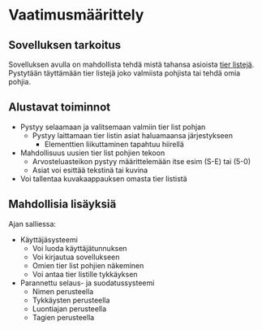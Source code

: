 # Vaatimusmäärittely

## Sovelluksen tarkoitus

Sovelluksen avulla on mahdollista tehdä mistä tahansa asioista [tier listejä](https://en.wikipedia.org/wiki/Tier_list). 
Pystytään täyttämään tier listejä joko valmiista pohjista tai tehdä omia pohjia.

## Alustavat toiminnot

- Pystyy selaamaan ja valitsemaan valmiin tier list pohjan 
    - Pystyy laittamaan tier listin asiat haluamaansa järjestykseen
        - Elementtien liikuttaminen tapahtuu hiirellä
- Mahdollisuus uusien tier list pohjien tekoon
    - Arvosteluasteikon pystyy määrittelemään itse esim (S-E) tai (5-0)
    - Asiat voi esittää tekstinä tai kuvina
- Voi tallentaa kuvakaappauksen omasta tier lististä

## Mahdollisia lisäyksiä

Ajan salliessa:

- Käyttäjäsysteemi
    - Voi luoda käyttäjätunnuksen
    - Voi kirjautua sovellukseen
    - Omien tier list pohjien näkeminen
    - Voi antaa tier listille tykkäyksen
- Parannettu selaus- ja suodatussysteemi 
    - Nimen perusteella
    - Tykkäysten perusteella
    - Luontiajan perusteella
    - Tagien perusteella


